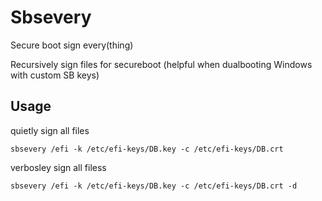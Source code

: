 # Sbsevery

Secure boot sign every(thing)

Recursively sign files for secureboot (helpful when dualbooting Windows with custom SB keys)

## Usage

quietly sign all files
```
sbsevery /efi -k /etc/efi-keys/DB.key -c /etc/efi-keys/DB.crt
```

verbosley sign all filess
```
sbsevery /efi -k /etc/efi-keys/DB.key -c /etc/efi-keys/DB.crt -d
```
